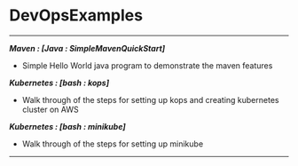 # DevOpsExamples
--------------------------------------------------------------------------------------------------------------------
***Maven : [Java : SimpleMavenQuickStart]***
* Simple Hello World java program to demonstrate the maven features

***Kubernetes : [bash : kops]***
* Walk through of the steps for setting up kops and creating kubernetes cluster on AWS

***Kubernetes : [bash : minikube]***
* Walk through of the steps for setting up minikube

--------------------------------------------------------------------------------------------------------------------
